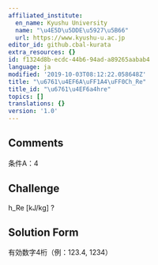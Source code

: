 ```yaml
---
affiliated_institute:
  en_name: Kyushu University
  name: "\u4E5D\u5DDE\u5927\u5B66"
  url: https://www.kyushu-u.ac.jp
editor_id: github.cbal-kurata
extra_resources: {}
id: f1324d8b-ecdc-44b6-94ad-a89265aabab4
language: ja
modified: '2019-10-03T08:12:22.058648Z'
title: "\u6761\u4EF6A\uFF1A4\uFF0Ch_Re"
title_id: "\u6761\u4EF6a4hre"
topics: []
translations: {}
version: '1.0'
---
```


## Comments
条件A：4

## Challenge
h_Re [kJ/kg] ?

## Solution Form
有効数字4桁（例：123.4,  1234）




